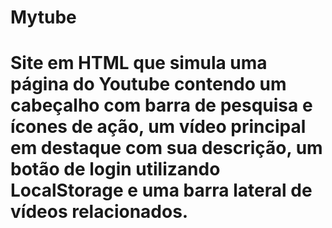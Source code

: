 ﻿# Mytube
# Site em HTML que simula uma página do Youtube contendo um cabeçalho com barra de pesquisa e ícones de ação, um vídeo principal em destaque com sua descrição, um botão de login utilizando LocalStorage e uma barra lateral de vídeos relacionados.
